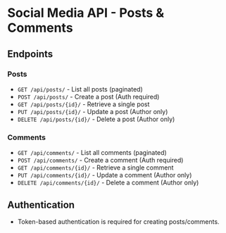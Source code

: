 # Social Media API - Posts & Comments

## Endpoints

### Posts
- `GET /api/posts/` - List all posts (paginated)
- `POST /api/posts/` - Create a post (Auth required)
- `GET /api/posts/{id}/` - Retrieve a single post
- `PUT /api/posts/{id}/` - Update a post (Author only)
- `DELETE /api/posts/{id}/` - Delete a post (Author only)


### Comments
- `GET /api/comments/` - List all comments (paginated)
- `POST /api/comments/` - Create a comment (Auth required)
- `GET /api/comments/{id}/` - Retrieve a single comment
- `PUT /api/comments/{id}/` - Update a comment (Author only)
- `DELETE /api/comments/{id}/` - Delete a comment (Author only)

## Authentication
- Token-based authentication is required for creating posts/comments.